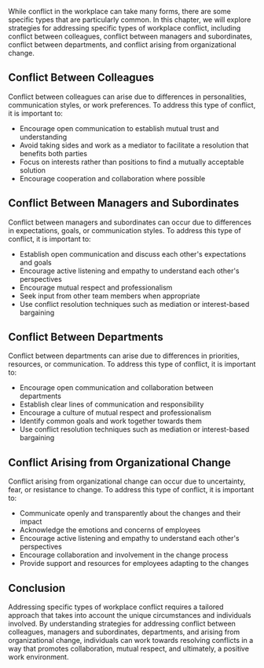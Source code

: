 

While conflict in the workplace can take many forms, there are some specific types that are particularly common. In this chapter, we will explore strategies for addressing specific types of workplace conflict, including conflict between colleagues, conflict between managers and subordinates, conflict between departments, and conflict arising from organizational change.

## Conflict Between Colleagues

Conflict between colleagues can arise due to differences in personalities, communication styles, or work preferences. To address this type of conflict, it is important to:

- Encourage open communication to establish mutual trust and understanding
- Avoid taking sides and work as a mediator to facilitate a resolution that benefits both parties
- Focus on interests rather than positions to find a mutually acceptable solution
- Encourage cooperation and collaboration where possible

## Conflict Between Managers and Subordinates

Conflict between managers and subordinates can occur due to differences in expectations, goals, or communication styles. To address this type of conflict, it is important to:

- Establish open communication and discuss each other's expectations and goals
- Encourage active listening and empathy to understand each other's perspectives
- Encourage mutual respect and professionalism
- Seek input from other team members when appropriate
- Use conflict resolution techniques such as mediation or interest-based bargaining

## Conflict Between Departments

Conflict between departments can arise due to differences in priorities, resources, or communication. To address this type of conflict, it is important to:

- Encourage open communication and collaboration between departments
- Establish clear lines of communication and responsibility
- Encourage a culture of mutual respect and professionalism
- Identify common goals and work together towards them
- Use conflict resolution techniques such as mediation or interest-based bargaining

## Conflict Arising from Organizational Change

Conflict arising from organizational change can occur due to uncertainty, fear, or resistance to change. To address this type of conflict, it is important to:

- Communicate openly and transparently about the changes and their impact
- Acknowledge the emotions and concerns of employees
- Encourage active listening and empathy to understand each other's perspectives
- Encourage collaboration and involvement in the change process
- Provide support and resources for employees adapting to the changes

## Conclusion

Addressing specific types of workplace conflict requires a tailored approach that takes into account the unique circumstances and individuals involved. By understanding strategies for addressing conflict between colleagues, managers and subordinates, departments, and arising from organizational change, individuals can work towards resolving conflicts in a way that promotes collaboration, mutual respect, and ultimately, a positive work environment.
